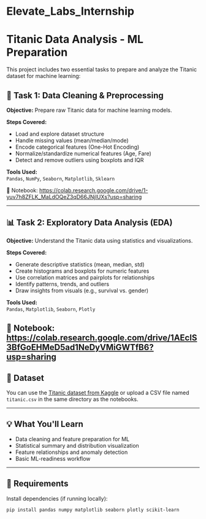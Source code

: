 # Elevate_Labs_Internship

# Titanic Data Analysis - ML Preparation

This project includes two essential tasks to prepare and analyze the Titanic dataset for machine learning:

## 🧹 Task 1: Data Cleaning & Preprocessing

**Objective:** Prepare raw Titanic data for machine learning models.

**Steps Covered:**
- Load and explore dataset structure
- Handle missing values (mean/median/mode)
- Encode categorical features (One-Hot Encoding)
- Normalize/standardize numerical features (Age, Fare)
- Detect and remove outliers using boxplots and IQR

**Tools Used:**  
`Pandas`, `NumPy`, `Seaborn`, `Matplotlib`, `Sklearn`

📁 Notebook: https://colab.research.google.com/drive/1-yuv7h8ZFLK_MaLdOQeZ3qD66JNjIUXs?usp=sharing

---

## 📊 Task 2: Exploratory Data Analysis (EDA)

**Objective:** Understand the Titanic data using statistics and visualizations.

**Steps Covered:**
- Generate descriptive statistics (mean, median, std)
- Create histograms and boxplots for numeric features
- Use correlation matrices and pairplots for relationships
- Identify patterns, trends, and outliers
- Draw insights from visuals (e.g., survival vs. gender)

**Tools Used:**  
`Pandas`, `Matplotlib`, `Seaborn`, `Plotly`

📁 Notebook: https://colab.research.google.com/drive/1AEclS3BfGoEHMeD5ad1NeDyVMiGWTfB6?usp=sharing
---

## 📝 Dataset

You can use the [Titanic dataset from Kaggle](https://www.kaggle.com/c/titanic/data) or upload a CSV file named `titanic.csv` in the same directory as the notebooks.

---

## 💡 What You'll Learn

- Data cleaning and feature preparation for ML
- Statistical summary and distribution visualization
- Feature relationships and anomaly detection
- Basic ML-readiness workflow

---

## 🔧 Requirements

Install dependencies (if running locally):
```bash
pip install pandas numpy matplotlib seaborn plotly scikit-learn

